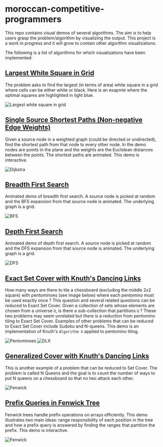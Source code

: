 # moroccan-competitive-programmers
This repo contains visual demos of several algorithms. The aim is to help users grasp the problem/algorithm by visualizing the output. This project is a work in progress and it will grow to contain other algorithm visualizations.

The following is a list of algorithms for which visualizations have been implemented:

## [Largest White Square in Grid](https://saadtaame.github.io/moroccan-competitive-programmers/LargestSquareInGrid/LargestSquare.html)

The problem asks to find the largest (in terms of area) white square in a grid where cells can be either white or black. Here is an exapmle where the optimal squares are highlighted in light blue.

![Largest white square in grid](./Images/LargestSquare.png "Largest white square in grid")

## [Single Source Shortest Paths (Non-negative Edge Weights)](https://saadtaame.github.io/moroccan-competitive-programmers/Dijkstra/Dijkstra.html)

Given a source node in a weighted graph (could be directed or undirected), find the shortest path from that node to every other node. In the demo nodes are points in the plane and the weights are the Euclidean distances between the points. The shortest paths are animated. This demo is interactive.

![Dijkstra](./Images/Dijkstra.png "Dijkstra")

## [Breadth First Search](https://saadtaame.github.io/moroccan-competitive-programmers/BFS/BFS.html)

Animated demo of breadth first search. A source node is  picked at random and the BFS expansion from that source node is animated. The underlying graph is a grid.

![BFS](./Images/BFS.png "BFS")

## [Depth First Search](https://saadtaame.github.io/moroccan-competitive-programmers/DFS/DFS.html)

Animated demo of depth first search. A source node is  picked at random and the DFS expansion from that source node is animated. The underlying graph is a grid.

![DFS](./Images/DFS.png "DFS")

## [Exact Set Cover with Knuth's Dancing Links](https://saadtaame.github.io/moroccan-competitive-programmers/ExactSetCover/DLX.html)

How many ways are there to tile a chessboard (excluding the middle 2x2 square) with pentominoes (see image below) where each pentomino must be used exactly once ? This question and several related questions can be reduced to Exact Set Cover. Given a collection of sets whose elements are chosen from a universe `U`, is there a sub-collection that partitions `U` ? These two problems may seem unrelated but there is a reduction from pentomino tiling to Exact Set Cover. Examples of other problems that can be reduced to Exact Set Cover include Sudoku and N-queens. This demo is an implementation of Knuth's `Algorithm X` applied to pentomino tiling.

![Pentominoes](./Images/Pentominoes.png "Pentominoes") ![DLX](./Images/DLX.png "DLX")

## [Generalized Cover with Knuth's Dancing Links](https://saadtaame.github.io/moroccan-competitive-programmers/NQueens/NQueens.html)

This is another example of a problem that can be reduced to Set Cover. The problem is called N Queens and the goal is to count the number of ways to put N queens on a chessboard so that no two attack each other.

![Fenwick](./Images/NQueens.png "Fenwick")

## [Prefix Queries in Fenwick Tree](https://saadtaame.github.io/moroccan-competitive-programmers/FenwickTree/Fenwick.html)

Fenwick trees handle prefix operations on arrays efficiently. This demo illustrates two main ideas: range responsibility of each position in the tree and how a prefix query is answered by finding the ranges that partition the prefix. This demo is interactive.

![Fenwick](./Images/Fenwick.png "Fenwick")

